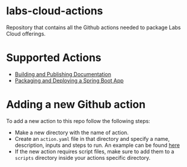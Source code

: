 # labs-cloud-actions

Repository that contains all the Github actions needed to package Labs Cloud offerings.

# Supported Actions

- [Building and Publishing Documentation](publish-documentation/README.md)
- [Packaging and Deploying a Spring Boot App](build-and-deploy-spring-boot-application/README.md)
 
# Adding a new Github action

To add a new action to this repo follow the following steps:

- Make a new directory with the name of action.
- Create an `action.yaml` file in that directory and specify a name, description, inputs and steps to run. An example can be found [here](publish-documentation/action.yaml)
- If the new action requires script files, make sure to add them to a `scripts` directory inside your actions specific directory.

